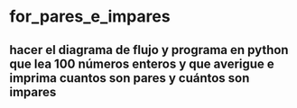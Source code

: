 # for_pares_e_impares
## hacer el diagrama de flujo y programa en python que lea 100 números enteros y que averigue e imprima cuantos son pares y cuántos son impares
